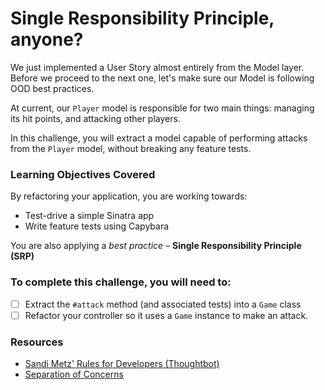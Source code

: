 # Single Responsibility Principle, anyone?

We just implemented a User Story almost entirely from the Model layer. Before we proceed to the next one, let's make sure our Model is following OOD best practices.

At current, our `Player` model is responsible for two main things: managing its hit points, and attacking other players.

In this challenge, you will extract a model capable of performing attacks from the `Player` model, without breaking any feature tests.

### Learning Objectives Covered

By refactoring your application, you are working towards:

* Test-drive a simple Sinatra app
* Write feature tests using Capybara

You are also applying a _best practice_ – **Single Responsibility Principle (SRP)**

### To complete this challenge, you will need to:

- [ ] Extract the `#attack` method (and associated tests) into a `Game` class
- [ ] Refactor your controller so it uses a `Game` instance to make an attack.

### Resources

- [Sandi Metz' Rules for Developers (Thoughtbot)](https://robots.thoughtbot.com/sandi-metz-rules-for-developers)
- [Separation of Concerns](https://en.wikipedia.org/wiki/Separation_of_concerns)